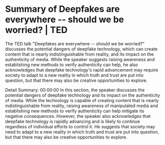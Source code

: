 # Summary of Deepfakes are everywhere -- should we be worried? | TED

The TED talk "Deepfakes are everywhere -- should we be worried?" discusses the potential dangers of deepfake technology, which can create content that is nearly indistinguishable from reality, and its impact on the authenticity of media. While the speaker suggests raising awareness and establishing new methods to verify authenticity can help, he also acknowledges that deepfake technology's rapid advancement may require society to adapt to a new reality in which truth and trust are put into question, but that there may also be creative opportunities to explore.

Detail Summary: 
00:00:00
In this section, the speaker discusses the potential dangers of deepfake technology and its impact on the authenticity of media. While the technology is capable of creating content that is nearly indistinguishable from reality, raising awareness of manipulated media and establishing new methods to verify authenticity can help mitigate its negative consequences. However, the speaker also acknowledges that deepfake technology is rapidly advancing and is likely to continue regardless of individual efforts to control it. He suggests that society may need to adapt to a new reality in which truth and trust are put into question, but that there may also be creative opportunities to explore.

